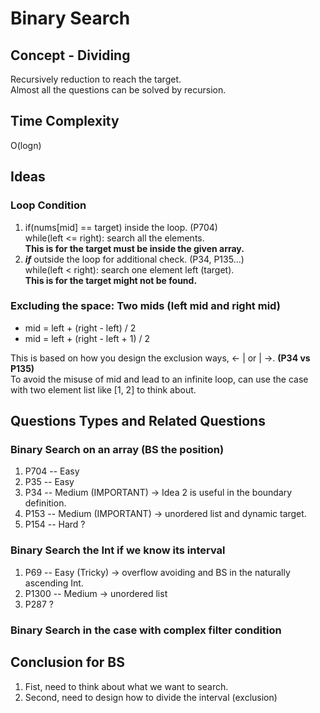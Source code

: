 # Binary Search
## Concept - Dividing
Recursively reduction to reach the target. <br>
Almost all the questions can be solved by recursion.
## Time Complexity
O(logn)
## Ideas
### Loop Condition 
1. if(nums[mid] == target) inside the loop. (P704) <br>
while(left <= right): search all the elements. <br>
**This is for the target must be inside the given array.**
2. ***if*** outside the loop for additional check. (P34, P135...) <br>
while(left < right): search one element left (target). <br>
**This is for the target might not be found.**
   
### Excluding the space: Two mids (left mid and right mid)
- mid = left + (right - left) / 2 
- mid = left + (right - left + 1) / 2

This is based on how you design the exclusion ways, <- | or | ->. **(P34 vs P135)** <br> 
To avoid the misuse of mid and lead to an infinite loop, can use the case with two element list like [1, 2] to think about.
   
## Questions Types and Related Questions
### Binary Search on an array (BS the position)
1. P704 -- Easy
2. P35 -- Easy
3. P34 -- Medium (IMPORTANT) -> Idea 2 is useful in the boundary definition.
4. P153 -- Medium (IMPORTANT) -> unordered list and dynamic target.
5. P154 -- Hard ?
### Binary Search the Int if we know its interval
1. P69 -- Easy (Tricky) -> overflow avoiding and BS in the naturally ascending Int.
2. P1300 -- Medium -> unordered list
3. P287 ?
### Binary Search in the case with complex filter condition

## Conclusion for BS
1. Fist, need to think about what we want to search.
2. Second, need to design how to divide the interval (exclusion)